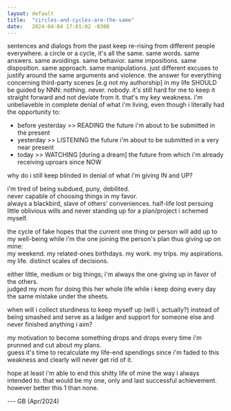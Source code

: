 ```yaml
---
layout: default
title:  "circles-and-cycles-are-the-same"
date:   2024-04-04 17:01:02 -0300
---
```


sentences and dialogs from the past keep re-rising from different people everywhere.
a circle or a cycle, it's all the same. same words. same answers. same avoidings. same behavior. same impositions. same disposition. same approach. same manipulations. just different excuses to justify around the same arguments and violence.
the answer for everything concerning third-party scenes [e.g not my authorship] in my life SHOULD be guided by NNN: nothing. never. nobody.
it's still hard for me to keep it straight forward and not deviate from it. that's my key weakness.
i'm unbeliaveble in complete denial of what i'm living, even though i literally had the opportunity to:
- before yesterday >> READING the future i'm about to be submitted in the present  
- yesterday >> LISTENING the future i'm about to be submitted in a very near present  
- today >> WATCHING  [during a dream] the future from which i'm already receiving uproars since NOW
   
why do i still keep blinded in denial of what i'm giving IN and UP?  
   
i'm tired of being subdued, puny, debilited.  
never capable of choosing things in my favor.  
always a blackbird, slave of others' conveniences. 
half-life lost persuing little oblivious wills and never standing up for a plan/project i schemed myself.
  
the cycle of fake hopes that the current one thing or person will add up to my well-being while i'm the one joining the person's plan thus giving up on mine:  
my weekend. 
my related-ones birthdays. 
my work.
my trips. 
my aspirations.
my life. 
distinct scales of decisions.

either little, medium or big things; i'm always the one giving up in favor of the others.  
judged my mom for doing this her whole life while i keep doing every day the same mistake under the sheets. 
  
when will i collect sturdiness to keep myself up (will i, actually?) instead of being smashed and serve as a ladger and support for someone else and never finished anything i aim? 

my motivation to become something drops and drops every time i'm prunned and cut about my plans.  
guess it's time to recalculate my life-end spendings since i'm faded to this weakness and clearly will never get rid of it. 
  
hope at least i'm able to end this shitty life of mine the way i always intended to. that would be my one, only and last successful achievement.  
however better this 1 than none. 
  
  
--- GB (Apr/2024)
